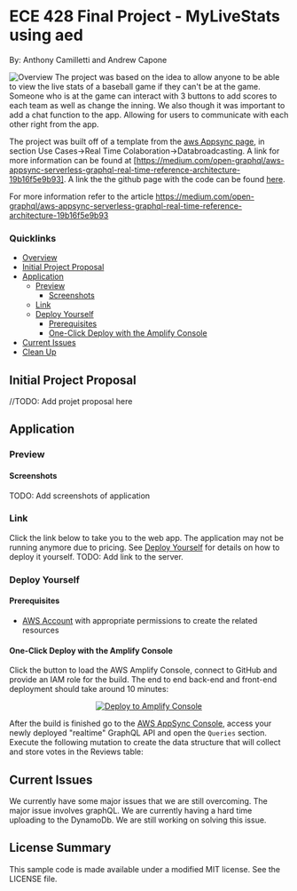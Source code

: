 # ECE 428 Final Project - MyLiveStats using aed
By: Anthony Camilletti and Andrew Capone

![Overview](/media/realtime-refarch.png)
The project was based on the idea to allow anyone to be able to view the live stats of a baseball game if they can't be at the game. Someone who is at the game can interact with 3 buttons to add scores to each team as well as change the inning. We also though it was important to add a chat function to the app. Allowing for users to communicate with each other right from the app.

The project was built off of a template from the [aws Appsync page](https://aws.amazon.com/appsync/), in section Use Cases->Real Time Colaboration->Databroadcasting. A link for more information can be found at [https://medium.com/open-graphql/aws-appsync-serverless-graphql-real-time-reference-architecture-19b16f5e9b93]. A link the the github page with the code can be found [here](https://github.com/aws-samples/appsync-refarch-realtime).

For more information refer to the article https://medium.com/open-graphql/aws-appsync-serverless-graphql-real-time-reference-architecture-19b16f5e9b93

### Quicklinks
- [Overview](#overview)
- [Initial Project Proposal](#initial-project-proposal)
- [Application](#application)
  - [Preview](#application-preview)
    - [Screenshots](#screenshots)
  - [Link](#link)
  - [Deploy Yourself](#deploy-yourself)
    - [Prerequisites](#prerequisites)
    - [One-Click Deploy with the Amplify Console](#one-click-deploy-with-the-amplify-console)
- [Current Issues](#current-issues)
- [Clean Up](#clean-up)

## Initial Project Proposal

//TODO: Add projet proposal here

## Application

### Preview

#### Screenshots
TODO: Add screenshots of application

### Link

Click the link below to take you to the web app. The application may not be running anymore due to pricing. See [Deploy Yourself](#deploy-yourself) for details on how to deploy it yourself.
TODO: Add link to the server.

### Deploy Yourself

#### Prerequisites

- [AWS Account](https://aws.amazon.com/mobile/details) with appropriate permissions to create the related resources

#### One-Click Deploy with the Amplify Console

Click the button to load the AWS Amplify Console, connect to GitHub and provide an IAM role for the build. The end to end back-end and front-end deployment should take around 10 minutes:

<p align="center">
    <a href="https://console.aws.amazon.com/amplify/home#/deploy?repo=https://github.com/AnthonyCamil/MyLiveStats.git" target="_blank">
        <img src="https://oneclick.amplifyapp.com/button.svg" alt="Deploy to Amplify Console">
    </a>
</p>

After the build is finished go to the [AWS AppSync Console](https://console.aws.amazon.com/appsync/home), access your newly deployed "realtime" GraphQL API and open the `Queries` section. Execute the following mutation to create the data structure that will collect and store votes in the Reviews table:

## Current Issues

We currently have some major issues that we are still overcoming. The major issue involves graphQL. We are currently having a hard time uploading to the DynamoDb. We are still working on solving this issue.
 
## License Summary

This sample code is made available under a modified MIT license. See the LICENSE file.
